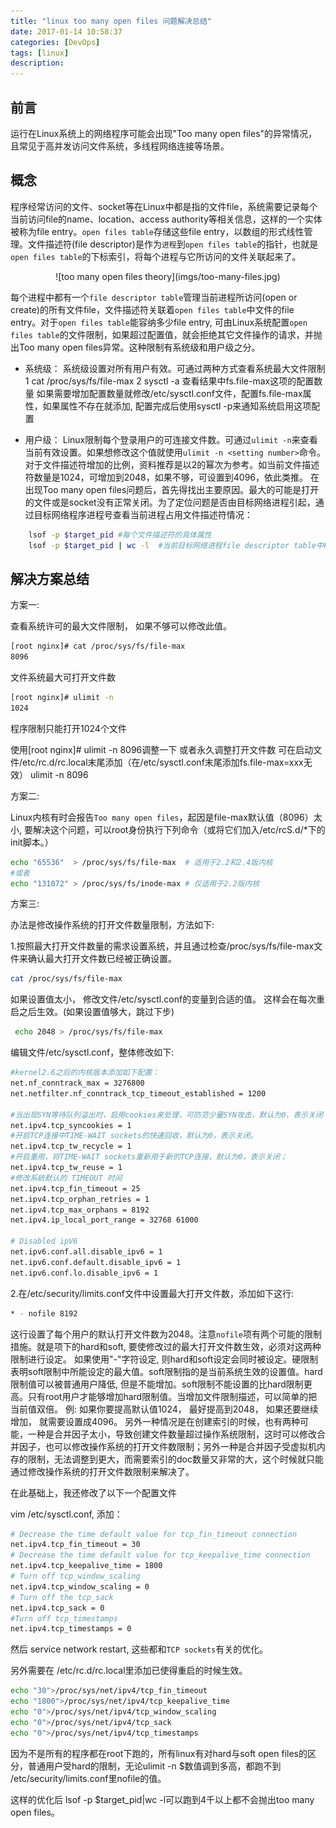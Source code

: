```yaml
---
title: "linux too many open files 问题解决总结" 
date: 2017-01-14 10:58:37
categories: [DevOps]
tags: [linux]
description:
---
```


## 前言
运行在Linux系统上的网络程序可能会出现"Too many open files"的异常情况，且常见于高并发访问文件系统，多线程网络连接等场景。 
<!--more-->

## 概念

程序经常访问的文件、socket等在Linux中都是指的文件file，系统需要记录每个当前访问file的name、location、access authority等相关信息，这样的一个实体被称为file entry。`open files table`存储这些file entry，以数组的形式线性管理。文件描述符(file descriptor)是作为`进程`到`open files table`的指针，也就是`open files table`的下标索引，将每个进程与它所访问的文件关联起来了。 

<center>![too many open files theory](imgs/too-many-files.jpg)</center>

 每个进程中都有一个`file descriptor table`管理当前进程所访问(open or create)的所有文件file，文件描述符关联着`open files table`中文件的file entry。对于`open files table`能容纳多少file entry, 可由Linux系统配置`open files table`的文件限制，如果超过配置值，就会拒绝其它文件操作的请求，并抛出Too many open files异常。这种限制有系统级和用户级之分。 

- 系统级：
	系统级设置对所有用户有效。可通过两种方式查看系统最大文件限制 
	1  cat /proc/sys/fs/file-max
	2  sysctl -a 查看结果中fs.file-max这项的配置数量 
	如果需要增加配置数量就修改/etc/sysctl.conf文件，配置fs.file-max属性，如果属性不存在就添加, 配置完成后使用sysctl -p来通知系统启用这项配置 

- 用户级：
	Linux限制每个登录用户的可连接文件数。可通过`ulimit -n`来查看当前有效设置。如果想修改这个值就使用`ulimit -n <setting number>`命令。 
    对于文件描述符增加的比例，资料推荐是以2的幂次为参考。如当前文件描述符数量是1024，可增加到2048，如果不够，可设置到4096，依此类推。 
	在出现Too many open files问题后，首先得找出主要原因。最大的可能是打开的文件或是socket没有正常关闭。为了定位问题是否由目标网络进程引起，通过目标网络程序进程号查看当前进程占用文件描述符情况： 
```bash
	lsof -p $target_pid #每个文件描述符的具体属性
	lsof -p $target_pid | wc -l  #当前目标网络进程file descriptor table中FD的总量
```

## 解决方案总结

方案一:

查看系统许可的最大文件限制， 如果不够可以修改此值。
```bash
[root nginx]# cat /proc/sys/fs/file-max
8096
```

文件系统最大可打开文件数
```bash
[root nginx]# ulimit -n
1024
```
程序限制只能打开1024个文件

使用[root nginx]# ulimit -n 8096调整一下
或者永久调整打开文件数 可在启动文件/etc/rc.d/rc.local末尾添加（在/etc/sysctl.conf末尾添加fs.file-max=xxx无效）
ulimit -n 8096 

方案二:

Linux内核有时会报告`Too many open files`，起因是file-max默认值（8096）太小, 要解决这个问题，可以root身份执行下列命令（或将它们加入/etc/rcS.d/*下的init脚本。）

```bash
echo "65536"  > /proc/sys/fs/file-max  # 适用于2.2和2.4版内核
#或者
echo "131072" > /proc/sys/fs/inode-max # 仅适用于2.2版内核
```

方案三:

办法是修改操作系统的打开文件数量限制，方法如下:

1.按照最大打开文件数量的需求设置系统，并且通过检查/proc/sys/fs/file-max文件来确认最大打开文件数已经被正确设置。 

```bash
cat /proc/sys/fs/file-max
```

如果设置值太小， 修改文件/etc/sysctl.conf的变量到合适的值。 这样会在每次重启之后生效。(如果设置值够大，跳过下步)

```bash
 echo 2048 > /proc/sys/fs/file-max
```

编辑文件/etc/sysctl.conf，整体修改如下:

```bash
#kernel2.6之后的内核版本添加如下配置：                                                                                                                                                                          
net.nf_conntrack_max = 3276800                                                                                                                                                                                  
net.netfilter.nf_conntrack_tcp_timeout_established = 1200                                                                                                                                                       
                                                                                                                                                                                                                
#当出现SYN等待队列溢出时，启用cookies来处理，可防范少量SYN攻击，默认为0，表示关闭                                                                                                                               
net.ipv4.tcp_syncookies = 1                                                                                                                                                                                     
#开启TCP连接中TIME-WAIT sockets的快速回收，默认为0，表示关闭。                                                                                                                                                  
net.ipv4.tcp_tw_recycle = 1                                                                                                                                                                                     
#开启重用，将TIME-WAIT sockets重新用于新的TCP连接，默认为0，表示关闭；                                                                                                                                          
net.ipv4.tcp_tw_reuse = 1                                                                                                                                                                                       
#修改系統默认的 TIMEOUT 时间                                                                                                                                                                                    
net.ipv4.tcp_fin_timeout = 25                                                                                                                                                                                   
net.ipv4.tcp_orphan_retries = 1                                                                                                                                                                                 
net.ipv4.tcp_max_orphans = 8192                                                                                                                                                                                 
net.ipv4.ip_local_port_range = 32768 61000                                                                                                                                                                      
                                                                                                                                                                                                                
# Disabled ipV6                                                                                                                                                                                                 
net.ipv6.conf.all.disable_ipv6 = 1                                                                                                                                                                              
net.ipv6.conf.default.disable_ipv6 = 1                                                                                                                                                                          
net.ipv6.conf.lo.disable_ipv6 = 1                                                                                                                                                                               
```

2.在/etc/security/limits.conf文件中设置最大打开文件数，添加如下这行:

```bash
* - nofile 8192
```

这行设置了每个用户的默认打开文件数为2048。注意`nofile`项有两个可能的限制措施。就是项下的hard和soft, 要使修改过的最大打开文件数生效，必须对这两种限制进行设定。 如果使用"-"字符设定, 则hard和soft设定会同时被设定。硬限制表明soft限制中所能设定的最大值。soft限制指的是当前系统生效的设置值。hard限制值可以被普通用户降低, 但是不能增加。soft限制不能设置的比hard限制更高。只有root用户才能够增加hard限制值。当增加文件限制描述，可以简单的把当前值双倍。 例: 如果你要提高默认值1024， 最好提高到2048， 如果还要继续增加， 就需要设置成4096。
另外一种情况是在创建索引的时候，也有两种可能，一种是合并因子太小，导致创建文件数量超过操作系统限制，这时可以修改合并因子，也可以修改操作系统的打开文件数限制；另外一种是合并因子受虚拟机内存的限制，无法调整到更大，而需要索引的doc数量又非常的大，这个时候就只能通过修改操作系统的打开文件数限制来解决了。

在此基础上，我还修改了以下一个配置文件

vim /etc/sysctl.conf, 添加：

```bash
# Decrease the time default value for tcp_fin_timeout connection
net.ipv4.tcp_fin_timeout = 30
# Decrease the time default value for tcp_keepalive_time connection
net.ipv4.tcp_keepalive_time = 1800
# Turn off tcp_window_scaling
net.ipv4.tcp_window_scaling = 0
# Turn off the tcp_sack
net.ipv4.tcp_sack = 0
#Turn off tcp_timestamps
net.ipv4.tcp_timestamps = 0
```

然后 service network restart, 这些都和`TCP sockets`有关的优化。

另外需要在 /etc/rc.d/rc.local里添加已使得重启的时候生效。

```bash
echo "30">/proc/sys/net/ipv4/tcp_fin_timeout
echo "1800">/proc/sys/net/ipv4/tcp_keepalive_time
echo "0">/proc/sys/net/ipv4/tcp_window_scaling
echo "0">/proc/sys/net/ipv4/tcp_sack
echo "0">/proc/sys/net/ipv4/tcp_timestamps
```

因为不是所有的程序都在root下跑的，所有linux有对hard与soft open files的区分，普通用户受hard的限制，无论ulimit -n $数值调到多高，都跑不到 /etc/security/limits.conf里nofile的值。

这样的优化后 lsof -p $target_pid|wc -l可以跑到4千以上都不会抛出too many open files。
